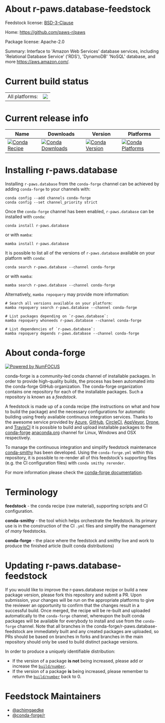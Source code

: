 About r-paws.database-feedstock
===============================

Feedstock license: [BSD-3-Clause](https://github.com/conda-forge/r-paws.database-feedstock/blob/main/LICENSE.txt)

Home: https://github.com/paws-r/paws

Package license: Apache-2.0

Summary: Interface to 'Amazon Web Services' database services, including 'Relational Database Service' ('RDS'), 'DynamoDB' 'NoSQL' database, and more <https://aws.amazon.com/>.

Current build status
====================


<table><tr><td>All platforms:</td>
    <td>
      <a href="https://dev.azure.com/conda-forge/feedstock-builds/_build/latest?definitionId=14236&branchName=main">
        <img src="https://dev.azure.com/conda-forge/feedstock-builds/_apis/build/status/r-paws.database-feedstock?branchName=main">
      </a>
    </td>
  </tr>
</table>

Current release info
====================

| Name | Downloads | Version | Platforms |
| --- | --- | --- | --- |
| [![Conda Recipe](https://img.shields.io/badge/recipe-r--paws.database-green.svg)](https://anaconda.org/conda-forge/r-paws.database) | [![Conda Downloads](https://img.shields.io/conda/dn/conda-forge/r-paws.database.svg)](https://anaconda.org/conda-forge/r-paws.database) | [![Conda Version](https://img.shields.io/conda/vn/conda-forge/r-paws.database.svg)](https://anaconda.org/conda-forge/r-paws.database) | [![Conda Platforms](https://img.shields.io/conda/pn/conda-forge/r-paws.database.svg)](https://anaconda.org/conda-forge/r-paws.database) |

Installing r-paws.database
==========================

Installing `r-paws.database` from the `conda-forge` channel can be achieved by adding `conda-forge` to your channels with:

```
conda config --add channels conda-forge
conda config --set channel_priority strict
```

Once the `conda-forge` channel has been enabled, `r-paws.database` can be installed with `conda`:

```
conda install r-paws.database
```

or with `mamba`:

```
mamba install r-paws.database
```

It is possible to list all of the versions of `r-paws.database` available on your platform with `conda`:

```
conda search r-paws.database --channel conda-forge
```

or with `mamba`:

```
mamba search r-paws.database --channel conda-forge
```

Alternatively, `mamba repoquery` may provide more information:

```
# Search all versions available on your platform:
mamba repoquery search r-paws.database --channel conda-forge

# List packages depending on `r-paws.database`:
mamba repoquery whoneeds r-paws.database --channel conda-forge

# List dependencies of `r-paws.database`:
mamba repoquery depends r-paws.database --channel conda-forge
```


About conda-forge
=================

[![Powered by
NumFOCUS](https://img.shields.io/badge/powered%20by-NumFOCUS-orange.svg?style=flat&colorA=E1523D&colorB=007D8A)](https://numfocus.org)

conda-forge is a community-led conda channel of installable packages.
In order to provide high-quality builds, the process has been automated into the
conda-forge GitHub organization. The conda-forge organization contains one repository
for each of the installable packages. Such a repository is known as a *feedstock*.

A feedstock is made up of a conda recipe (the instructions on what and how to build
the package) and the necessary configurations for automatic building using freely
available continuous integration services. Thanks to the awesome service provided by
[Azure](https://azure.microsoft.com/en-us/services/devops/), [GitHub](https://github.com/),
[CircleCI](https://circleci.com/), [AppVeyor](https://www.appveyor.com/),
[Drone](https://cloud.drone.io/welcome), and [TravisCI](https://travis-ci.com/)
it is possible to build and upload installable packages to the
[conda-forge](https://anaconda.org/conda-forge) [anaconda.org](https://anaconda.org/)
channel for Linux, Windows and OSX respectively.

To manage the continuous integration and simplify feedstock maintenance
[conda-smithy](https://github.com/conda-forge/conda-smithy) has been developed.
Using the ``conda-forge.yml`` within this repository, it is possible to re-render all of
this feedstock's supporting files (e.g. the CI configuration files) with ``conda smithy rerender``.

For more information please check the [conda-forge documentation](https://conda-forge.org/docs/).

Terminology
===========

**feedstock** - the conda recipe (raw material), supporting scripts and CI configuration.

**conda-smithy** - the tool which helps orchestrate the feedstock.
                   Its primary use is in the construction of the CI ``.yml`` files
                   and simplify the management of *many* feedstocks.

**conda-forge** - the place where the feedstock and smithy live and work to
                  produce the finished article (built conda distributions)


Updating r-paws.database-feedstock
==================================

If you would like to improve the r-paws.database recipe or build a new
package version, please fork this repository and submit a PR. Upon submission,
your changes will be run on the appropriate platforms to give the reviewer an
opportunity to confirm that the changes result in a successful build. Once
merged, the recipe will be re-built and uploaded automatically to the
`conda-forge` channel, whereupon the built conda packages will be available for
everybody to install and use from the `conda-forge` channel.
Note that all branches in the conda-forge/r-paws.database-feedstock are
immediately built and any created packages are uploaded, so PRs should be based
on branches in forks and branches in the main repository should only be used to
build distinct package versions.

In order to produce a uniquely identifiable distribution:
 * If the version of a package **is not** being increased, please add or increase
   the [``build/number``](https://docs.conda.io/projects/conda-build/en/latest/resources/define-metadata.html#build-number-and-string).
 * If the version of a package **is** being increased, please remember to return
   the [``build/number``](https://docs.conda.io/projects/conda-build/en/latest/resources/define-metadata.html#build-number-and-string)
   back to 0.

Feedstock Maintainers
=====================

* [@achimgaedke](https://github.com/achimgaedke/)
* [@conda-forge/r](https://github.com/conda-forge/r/)

